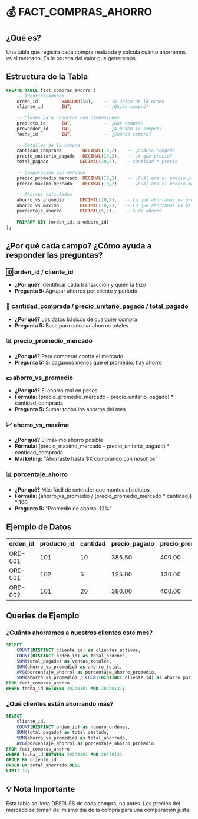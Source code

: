 # 💰 FACT_COMPRAS_AHORRO

## ¿Qué es?
Una tabla que registra cada compra realizada y calcula cuánto ahorramos vs el mercado. Es la prueba del valor que generamos.

## Estructura de la Tabla

```sql
CREATE TABLE fact_compras_ahorro (
    -- Identificadores
    orden_id         VARCHAR(50),    -- ID único de la orden
    cliente_id       INT,            -- ¿Quién compró?
    
    -- Claves para conectar con dimensiones
    producto_id      INT,            -- ¿Qué compró?
    proveedor_id     INT,            -- ¿A quién le compró?
    fecha_id         INT,            -- ¿Cuándo compró?
    
    -- Detalles de la compra
    cantidad_comprada        DECIMAL(10,2),   -- ¿Cuánto compró?
    precio_unitario_pagado   DECIMAL(10,2),   -- ¿A qué precio?
    total_pagado            DECIMAL(10,2),   -- cantidad * precio
    
    -- Comparación con mercado
    precio_promedio_mercado  DECIMAL(10,2),   -- ¿Cuál era el precio promedio ese día?
    precio_maximo_mercado    DECIMAL(10,2),   -- ¿Cuál era el precio más caro?
    
    -- Ahorros calculados
    ahorro_vs_promedio      DECIMAL(10,2),   -- Lo que ahorramos vs promedio
    ahorro_vs_maximo        DECIMAL(10,2),   -- Lo que ahorramos vs más caro
    porcentaje_ahorro       DECIMAL(5,2),    -- % de ahorro
    
    PRIMARY KEY (orden_id, producto_id)
);
```

## ¿Por qué cada campo? ¿Cómo ayuda a responder las preguntas?

### 🆔 orden_id / cliente_id
- **¿Por qué?** Identificar cada transacción y quién la hizo
- **Pregunta 5:** Agrupar ahorros por cliente y período

### 🛒 cantidad_comprada / precio_unitario_pagado / total_pagado
- **¿Por qué?** Los datos básicos de cualquier compra
- **Pregunta 5:** Base para calcular ahorros totales

### 📊 precio_promedio_mercado
- **¿Por qué?** Para comparar contra el mercado
- **Pregunta 5:** Si pagamos menos que el promedio, hay ahorro

### 💵 ahorro_vs_promedio
- **¿Por qué?** El ahorro real en pesos
- **Fórmula:** (precio_promedio_mercado - precio_unitario_pagado) * cantidad_comprada
- **Pregunta 5:** Sumar todos los ahorros del mes

### 📈 ahorro_vs_maximo
- **¿Por qué?** El máximo ahorro posible
- **Fórmula:** (precio_maximo_mercado - precio_unitario_pagado) * cantidad_comprada
- **Marketing:** "Ahorraste hasta $X comprando con nosotros"

### 📊 porcentaje_ahorro
- **¿Por qué?** Más fácil de entender que montos absolutos
- **Fórmula:** (ahorro_vs_promedio / (precio_promedio_mercado * cantidad)) * 100
- **Pregunta 5:** "Promedio de ahorro: 12%"

## Ejemplo de Datos

| orden_id | producto_id | cantidad | precio_pagado | precio_promedio | ahorro_vs_promedio | porcentaje_ahorro |
|----------|-------------|----------|---------------|-----------------|-------------------|-------------------|
| ORD-001 | 101 | 10 | 385.50 | 400.00 | 145.00 | 3.6% |
| ORD-001 | 102 | 5 | 125.00 | 130.00 | 25.00 | 3.8% |
| ORD-002 | 101 | 20 | 380.00 | 400.00 | 400.00 | 5.0% |

## Queries de Ejemplo

### ¿Cuánto ahorramos a nuestros clientes este mes?
```sql
SELECT 
    COUNT(DISTINCT cliente_id) as clientes_activos,
    COUNT(DISTINCT orden_id) as total_ordenes,
    SUM(total_pagado) as ventas_totales,
    SUM(ahorro_vs_promedio) as ahorro_total,
    AVG(porcentaje_ahorro) as porcentaje_ahorro_promedio,
    SUM(ahorro_vs_promedio) / COUNT(DISTINCT cliente_id) as ahorro_por_cliente
FROM fact_compras_ahorro
WHERE fecha_id BETWEEN 20240101 AND 20240131;
```

### ¿Qué clientes están ahorrando más?
```sql
SELECT 
    cliente_id,
    COUNT(DISTINCT orden_id) as numero_ordenes,
    SUM(total_pagado) as total_gastado,
    SUM(ahorro_vs_promedio) as total_ahorrado,
    AVG(porcentaje_ahorro) as porcentaje_ahorro_promedio
FROM fact_compras_ahorro
WHERE fecha_id BETWEEN 20240101 AND 20240131
GROUP BY cliente_id
ORDER BY total_ahorrado DESC
LIMIT 10;
```

## 💡 Nota Importante

Esta tabla se llena DESPUÉS de cada compra, no antes. Los precios del mercado se toman del mismo día de la compra para una comparación justa.
